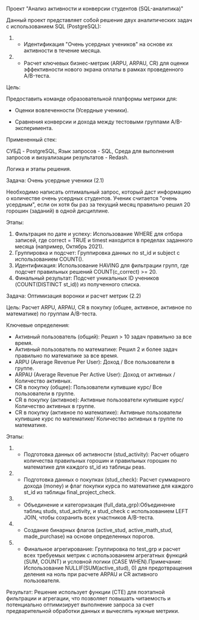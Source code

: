 Проект "Анализ активности и конверсии студентов (SQL-аналитика)"

Данный проект представляет собой решение двух аналитических задач с использованием SQL (PostgreSQL):
1. - Идентификация "Очень усердных учеников" на основе их активности в течение месяца.
2. - Расчет ключевых бизнес-метрик (ARPU, ARPAU, CR) для оценки эффективности нового экрана оплаты в рамках проведенного A/B-теста.

Цель:

Предоставить команде образовательной платформы метрики для:

- Оценки вовлеченности (Усердные ученики).

- Сравнения конверсии и дохода между тестовыми группами A/B-эксперимента.

Примененный стек: 

СУБД - PostgreSQL, Язык запросов - SQL, Среда для выполнения запросов и визуализации результатов - Redash.

 Логика и этапы решения. 
 
 Задача: Очень усердные ученики (2.1)
 
 Необходимо написать оптимальный запрос, который даст информацию о количестве очень усердных студентов.
 Ученик считается "очень усердным", если он хотя бы раз за текущий месяц правильно решил 20 горошин (заданий) в одной дисциплине.
 
 Этапы:
 
 1) Фильтрация по дате и успеху: Использование WHERE для отбора записей, где correct = TRUE и timest находится в пределах заданного месяца (например, Октябрь 2021).
 2) Группировка и подсчет: Группировка данных по st_id и subject с использованием COUNT().
 3) Идентификация: Использование HAVING для фильтрации групп, где подсчет правильных решений COUNT(c_correct) >= 20.
 6) Финальный результат: Подсчет уникальных ID учеников (COUNT(DISTINCT st_id)) из полученного списка.

Задача: Оптимизация воронки и расчет метрик (2.2) 

Цель: Расчет ARPU, ARPAU, CR в покупку (общее, активное, активное по математике) по группам A/B-теста.

Ключевые определения:
- Активный пользователь (общий): Решил > 10 задач правильно за все время.
- Активный пользователь по математике: Решил 2 и более задач правильно по математике за все время.
- ARPU (Average Revenue Per User): Доход / Все пользователи в группе.
- ARPAU (Average Revenue Per Active User): Доход от активных / Количество активных.
- CR в покупку (общеe): Пользователи купившие курс/ Все пользователи в группе.
- CR в покупку (активное): Активные пользователи купившие курс/ Количество активных в группе.
- CR в покупку (активное по математике): Активные пользователи купившие курс по математике/ Количество активных в группе по математике.

Этапы:
1) - Подготовка данных об активности (stud_activity): Расчет общего количества правильных горошин и правильных горошин по математике для каждого st_id из таблицы peas.
2) - Подготовка данных о покупках (stud_check): Расчет суммарного дохода (money) и флаг покупки курса по математике для каждого st_id из таблицы final_project_check.
3) - Объединение и категоризация (full_data_grp):Объединение таблиц studs, stud_activity, и stud_check с использованием LEFT JOIN, чтобы сохранить всех участников A/B-теста.
4) - Создание бинарных флагов (active_stud, active_math_stud, made_purchase) на основе определенных порогов.
5) - Финальное агрегирование: Группировка по test_grp и расчет всех требуемых метрик с использованием агрегатных функций (SUM, COUNT) и условной логики (CASE WHEN).Примечание: Использование NULLIF(SUM(active_stud), 0) для предотвращения деления на ноль при расчете ARPAU и CR активного пользователя.

Результат: 
Решение использует функции (CTE) для поэтапной фильтрации и агрегации, что позволяет повышать читаемость и потенциально оптимизирует выполнение запроса за счет предварительной обработки данных и вычеслять нужные метрики.




